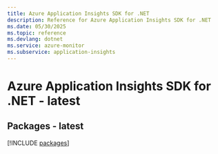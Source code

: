 ```yaml
---
title: Azure Application Insights SDK for .NET
description: Reference for Azure Application Insights SDK for .NET
ms.date: 05/30/2025
ms.topic: reference
ms.devlang: dotnet
ms.service: azure-monitor
ms.subservice: application-insights
---
```

# Azure Application Insights SDK for .NET - latest
## Packages - latest
[!INCLUDE [packages](application-insights-index.md)]